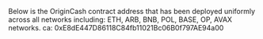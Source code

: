 Below is the OriginCash contract address that has been deployed uniformly across all networks including:
ETH, ARB, BNB, POL, BASE, OP, AVAX networks.
ca: 0xE8dE447D86118C84fb11021Bc06B0f797AE94a00
